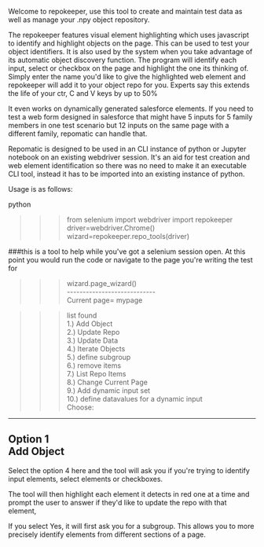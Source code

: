 Welcome to repokeeper, use this tool to create and maintain test data as well as manage your .npy object repository.

The repokeeper features visual element highlighting which uses javascript to identify and highlight objects on the page.
This can be used to test your object identifiers. It is also used by the system when you take advantage of its automatic object discovery function.
The program will identify each input, select or checkbox on the page and highlight the one its thinking of. 
Simply enter the name you'd like to give the highlighted web element and repokeeper will add it to your object repo for you. Experts say this extends
the life of your ctr, C and V keys by up to 50%

It even works on dynamically generated salesforce elements. 
If you need to test a web form designed in salesforce that might have 5 inputs for 5 family members in one test scenario but 12 inputs on the same page 
with a different family, repomatic can handle that.

Repomatic is designed to be used in an CLI instance of python or Jupyter notebook on an existing webdriver session. It's an aid for test creation 
and web element identification so there was no need to make it an executable CLI tool, instead it has to be imported into an existing instance of python.

Usage is as follows:

python
>>>from selenium import webdriver
>>>import repokeeper
>>>driver=webdriver.Chrome()
>>>wizard=repokeeper.repo_tools(driver)

###this is a tool to help while you've got a selenium session open. At this point you would run the code or navigate to the page you're
writing the test for

>>>wizard.page_wizard()<br>
>>>----------------------------<br>
>>>Current page= mypage<br>

>>>list found<br>
>>>1.) Add Object<br>
>>>2.) Update Repo<br>
>>>3.) Update Data<br>
>>>4.) Iterate Objects<br>
>>>5.) define subgroup<br>
>>>6.) remove items<br>
>>>7.) List Repo Items<br>
>>>8.) Change Current Page<br>
>>>9.) Add dynamic input set<br>
>>>10.) define datavalues for a dynamic input<br>
>>>Choose:<br>
--------------
Option 1<br>
Add Object
--------------



Select the option 4 here and the tool will ask you if you're trying to identify input elements, select elements or checkboxes.

The tool will then highlight each element it detects in red one at a time and prompt the user to answer if they'd like to update the repo with that element,

If you select Yes, it will first ask you for a subgroup. This allows you to more precisely identify elements from different sections of a page.


